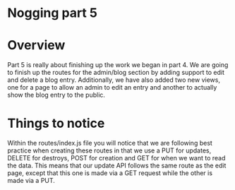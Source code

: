 Nogging part 5
================

Overview
================

Part 5 is really about finishing up the work we began in part 4.  We are going to finish up the routes for the admin/blog section by adding support to edit and delete a blog entry.  Additionally, we have also added two new views, one for a page to allow an admin to edit an entry and another to actually show the blog entry to the public.

Things to notice
================

Within the routes/index.js file you will notice that we are following best practice when creating these routes in that we use a PUT for updates, DELETE for destroys, POST for creation and GET for when we want to read the data.  This means that our update API follows the same route as the edit page, except that this one is made via a GET request while the other is made via a PUT.